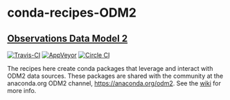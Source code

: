 # conda-recipes-ODM2

## [Observations Data Model 2](http://odm2.org)

[![Travis-CI](https://travis-ci.org/ODM2/conda-recipes-ODM2.svg?branch=master)](https://travis-ci.org/ODM2/conda-recipes-ODM2)
[![AppVeyor](https://ci.appveyor.com/api/projects/status/y9m7n5hut6ruwyp7/branch/master?svg=true)](https://ci.appveyor.com/project/ocefpaf/conda-recipes-odm2/branch/master)
[![Circle CI](https://circleci.com/gh/ODM2/conda-recipes-ODM2.svg?style=svg)](https://circleci.com/gh/ODM2/conda-recipes-ODM2)

The recipes here create conda packages that leverage and interact with ODM2 data sources.
These packages are shared with the community at the anaconda.org ODM2 channel, https://anaconda.org/odm2.
See the [wiki](https://github.com/ODM2/conda-recipes-ODM2/wiki) for more info.
